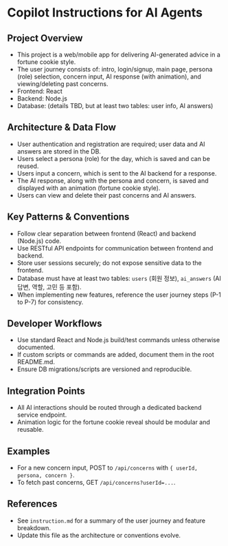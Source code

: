 # Copilot Instructions for AI Agents

## Project Overview
- This project is a web/mobile app for delivering AI-generated advice in a fortune cookie style.
- The user journey consists of: intro, login/signup, main page, persona (role) selection, concern input, AI response (with animation), and viewing/deleting past concerns.
- Frontend: React
- Backend: Node.js
- Database: (details TBD, but at least two tables: user info, AI answers)

## Architecture & Data Flow
- User authentication and registration are required; user data and AI answers are stored in the DB.
- Users select a persona (role) for the day, which is saved and can be reused.
- Users input a concern, which is sent to the AI backend for a response.
- The AI response, along with the persona and concern, is saved and displayed with an animation (fortune cookie style).
- Users can view and delete their past concerns and AI answers.

## Key Patterns & Conventions
- Follow clear separation between frontend (React) and backend (Node.js) code.
- Use RESTful API endpoints for communication between frontend and backend.
- Store user sessions securely; do not expose sensitive data to the frontend.
- Database must have at least two tables: `users` (회원 정보), `ai_answers` (AI답변, 역할, 고민 등 포함).
- When implementing new features, reference the user journey steps (P-1 to P-7) for consistency.

## Developer Workflows
- Use standard React and Node.js build/test commands unless otherwise documented.
- If custom scripts or commands are added, document them in the root README.md.
- Ensure DB migrations/scripts are versioned and reproducible.

## Integration Points
- All AI interactions should be routed through a dedicated backend service endpoint.
- Animation logic for the fortune cookie reveal should be modular and reusable.

## Examples
- For a new concern input, POST to `/api/concerns` with `{ userId, persona, concern }`.
- To fetch past concerns, GET `/api/concerns?userId=...`.

## References
- See `instruction.md` for a summary of the user journey and feature breakdown.
- Update this file as the architecture or conventions evolve.
